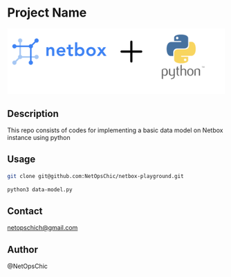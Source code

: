 # Project Name

![Project Image](netbox-data-model/img/netbox.png)

## Description

This repo consists of codes for implementing a basic data model on Netbox instance using python

## Usage

```bash
git clone git@github.com:NetOpsChic/netbox-playground.git
```

```bash
python3 data-model.py
```

## Contact

netopschich@gmail.com

## Author

@NetOpsChic